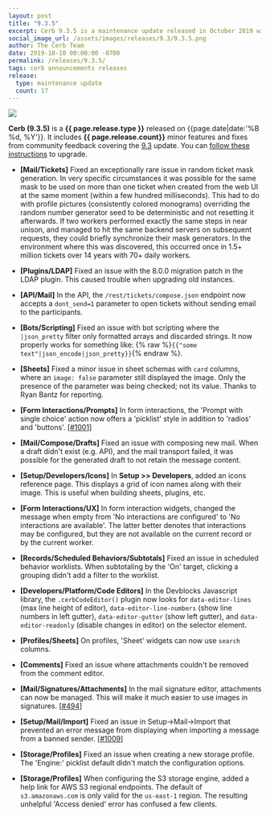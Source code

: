```yaml
---
layout: post
title: "9.3.5"
excerpt: Cerb 9.3.5 is a maintenance update released in October 2019 with 17 minor features and fixes from community feedback.
social_image_url: /assets/images/releases/9.3/9.3.5.png
author: The Cerb Team
date: 2019-10-10 00:00:00 -0700
permalink: /releases/9.3.5/
tags: cerb announcements releases
release:
  type: maintenance update
  count: 17
---
```


<div class="cerb-screenshot">
<img src="{{page.social_image_url}}" class="screenshot">
</div>

**Cerb (9.3.5)** is a **{{ page.release.type }}** released on {{page.date|date:'%B %d, %Y'}}. It includes **{{ page.release.count}}** minor features and fixes from community feedback covering the [9.3](/releases/9.3/) update.  You can [follow these instructions](/docs/upgrading/) to upgrade.

* **[Mail/Tickets]** Fixed an exceptionally rare issue in random ticket mask generation. In very specific circumstances it was possible for the same mask to be used on more than one ticket when created from the web UI at the same moment (within a few hundred milliseconds). This had to do with profile pictures (consistently colored monograms) overriding the random number generator seed to be deterministic and not resetting it afterwards. If two workers performed exactly the same steps in near unison, and managed to hit the same backend servers on subsequent requests, they could briefly synchronize their mask generators. In the environment where this was discovered, this occurred  once in 1.5+ million tickets over 14 years with 70+ daily workers.

* **[Plugins/LDAP]** Fixed an issue with the 8.0.0 migration patch in the LDAP plugin. This caused trouble when upgrading old instances.

* **[API/Mail]** In the API, the `/rest/tickets/compose.json` endpoint now accepts a `dont_send=1` parameter to open tickets without sending email to the participants.

* **[Bots/Scripting]** Fixed an issue with bot scripting where the `|json_pretty` filter only formatted arrays and discarded strings. It now properly works for something like: {% raw %}`{{"some text"|json_encode|json_pretty}}`{% endraw %}.

* **[Sheets]** Fixed a minor issue in sheet schemas with `card` columns, where an `image: false` parameter still displayed the image. Only the presence of the parameter was being checked; not its value. Thanks to Ryan Bantz for reporting.

* **[Form Interactions/Prompts]** In form interactions, the 'Prompt with single choice' action now offers a 'picklist' style in addition to 'radios' and 'buttons'. [[#1001](https://github.com/jstanden/cerb/issues/1001)]

* **[Mail/Compose/Drafts]** Fixed an issue with composing new mail. When a draft didn't exist (e.g. API), and the mail transport failed, it was possible for the generated draft to not retain the message content.

* **[Setup/Developers/Icons]** In **Setup >> Developers**, added an icons reference page. This displays a grid of icon names along with their image. This is useful when building sheets, plugins, etc.

* **[Form Interactions/UX]** In form interaction widgets, changed the message when empty from 'No interactions are configured' to 'No interactions are available'. The latter better denotes that interactions may be configured, but they are not available on the current record or by the current worker.

* **[Records/Scheduled Behaviors/Subtotals]** Fixed an issue in scheduled behavior worklists. When subtotaling by the 'On' target, clicking a grouping didn't add a filter to the worklist.

* **[Developers/Platform/Code Editors]** In the Devblocks Javascript library, the `.cerbCodeEditor()` plugin now looks for `data-editor-lines` (max line height of editor), `data-editor-line-numbers` (show line numbers in left gutter), `data-editor-gutter` (show left gutter), and `data-editor-readonly` (disable changes in editor) on the selector element.

* **[Profiles/Sheets]** On profiles, 'Sheet' widgets can now use `search` columns.

* **[Comments]** Fixed an issue where attachments couldn't be removed from the comment editor.

* **[Mail/Signatures/Attachments]** In the mail signature editor, attachments can now be managed. This will make it much easier to use images in signatures. [[#494](https://github.com/jstanden/cerb/issues/494)]

* **[Setup/Mail/Import]** Fixed an issue in Setup->Mail->Import that prevented an error message from displaying when importing a message from a banned sender. [[#1009](https://github.com/jstanden/cerb/issues/1009)]

* **[Storage/Profiles]** Fixed an issue when creating a new storage profile. The 'Engine:' picklist default didn't match the configuration options.

* **[Storage/Profiles]** When configuring the S3 storage engine, added a help link for AWS S3 regional endpoints. The default of `s3.amazonaws.com` is only valid for the `us-east-1` region. The resulting unhelpful 'Access denied' error has confused a few clients.

